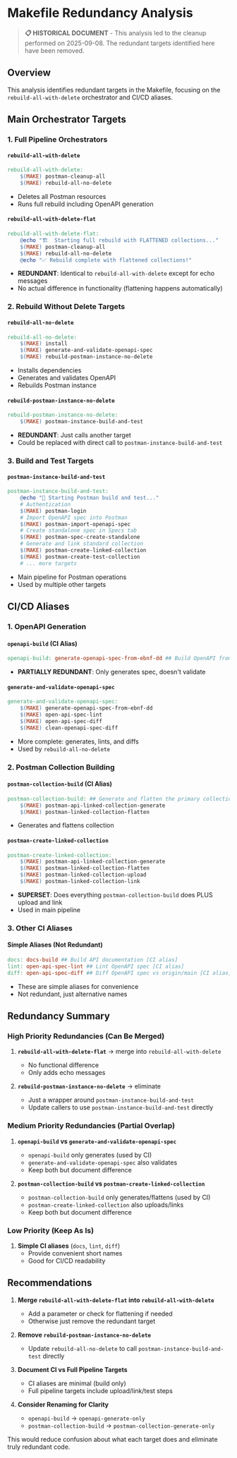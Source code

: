 # Makefile Redundancy Analysis

> **📋 HISTORICAL DOCUMENT** - This analysis led to the cleanup performed on 2025-09-08. The redundant targets identified here have been removed.

## Overview
This analysis identifies redundant targets in the Makefile, focusing on the `rebuild-all-with-delete` orchestrator and CI/CD aliases.

## Main Orchestrator Targets

### 1. Full Pipeline Orchestrators

#### `rebuild-all-with-delete`
```makefile
rebuild-all-with-delete:
	$(MAKE) postman-cleanup-all
	$(MAKE) rebuild-all-no-delete
```
- Deletes all Postman resources
- Runs full rebuild including OpenAPI generation

#### `rebuild-all-with-delete-flat`
```makefile
rebuild-all-with-delete-flat:
	@echo "🏗️  Starting full rebuild with FLATTENED collections..."
	$(MAKE) postman-cleanup-all
	$(MAKE) rebuild-all-no-delete
	@echo "✅ Rebuild complete with flattened collections!"
```
- **REDUNDANT**: Identical to `rebuild-all-with-delete` except for echo messages
- No actual difference in functionality (flattening happens automatically)

### 2. Rebuild Without Delete Targets

#### `rebuild-all-no-delete`
```makefile
rebuild-all-no-delete:
	$(MAKE) install
	$(MAKE) generate-and-validate-openapi-spec
	$(MAKE) rebuild-postman-instance-no-delete
```
- Installs dependencies
- Generates and validates OpenAPI
- Rebuilds Postman instance

#### `rebuild-postman-instance-no-delete`
```makefile
rebuild-postman-instance-no-delete:
	$(MAKE) postman-instance-build-and-test
```
- **REDUNDANT**: Just calls another target
- Could be replaced with direct call to `postman-instance-build-and-test`

### 3. Build and Test Targets

#### `postman-instance-build-and-test`
```makefile
postman-instance-build-and-test:
	@echo "🚀 Starting Postman build and test..."
	# Authentication
	$(MAKE) postman-login
	# Import OpenAPI spec into Postman
	$(MAKE) postman-import-openapi-spec
	# Create standalone spec in Specs tab
	$(MAKE) postman-spec-create-standalone
	# Generate and link standard collection
	$(MAKE) postman-create-linked-collection
	$(MAKE) postman-create-test-collection
	# ... more targets
```
- Main pipeline for Postman operations
- Used by multiple other targets

## CI/CD Aliases

### 1. OpenAPI Generation

#### `openapi-build` (CI Alias)
```makefile
openapi-build: generate-openapi-spec-from-ebnf-dd ## Build OpenAPI from EBNF + overlays + lint [CI alias]
```
- **PARTIALLY REDUNDANT**: Only generates spec, doesn't validate

#### `generate-and-validate-openapi-spec`
```makefile
generate-and-validate-openapi-spec:
	$(MAKE) generate-openapi-spec-from-ebnf-dd
	$(MAKE) open-api-spec-lint
	$(MAKE) open-api-spec-diff
	$(MAKE) clean-openapi-spec-diff
```
- More complete: generates, lints, and diffs
- Used by `rebuild-all-no-delete`

### 2. Postman Collection Building

#### `postman-collection-build` (CI Alias)
```makefile
postman-collection-build: ## Generate and flatten the primary collection [CI alias]
	$(MAKE) postman-api-linked-collection-generate
	$(MAKE) postman-linked-collection-flatten
```
- Generates and flattens collection

#### `postman-create-linked-collection`
```makefile
postman-create-linked-collection:
	$(MAKE) postman-api-linked-collection-generate
	$(MAKE) postman-linked-collection-flatten
	$(MAKE) postman-linked-collection-upload
	$(MAKE) postman-linked-collection-link
```
- **SUPERSET**: Does everything `postman-collection-build` does PLUS upload and link
- Used in main pipeline

### 3. Other CI Aliases

#### Simple Aliases (Not Redundant)
```makefile
docs: docs-build ## Build API documentation [CI alias]
lint: open-api-spec-lint ## Lint OpenAPI spec [CI alias]
diff: open-api-spec-diff ## Diff OpenAPI spec vs origin/main [CI alias]
```
- These are simple aliases for convenience
- Not redundant, just alternative names

## Redundancy Summary

### High Priority Redundancies (Can Be Merged)

1. **`rebuild-all-with-delete-flat`** → merge into `rebuild-all-with-delete`
   - No functional difference
   - Only adds echo messages

2. **`rebuild-postman-instance-no-delete`** → eliminate
   - Just a wrapper around `postman-instance-build-and-test`
   - Update callers to use `postman-instance-build-and-test` directly

### Medium Priority Redundancies (Partial Overlap)

1. **`openapi-build` vs `generate-and-validate-openapi-spec`**
   - `openapi-build` only generates (used by CI)
   - `generate-and-validate-openapi-spec` also validates
   - Keep both but document difference

2. **`postman-collection-build` vs `postman-create-linked-collection`**
   - `postman-collection-build` only generates/flattens (used by CI)
   - `postman-create-linked-collection` also uploads/links
   - Keep both but document difference

### Low Priority (Keep As Is)

1. **Simple CI aliases** (`docs`, `lint`, `diff`)
   - Provide convenient short names
   - Good for CI/CD readability

## Recommendations

1. **Merge `rebuild-all-with-delete-flat` into `rebuild-all-with-delete`**
   - Add a parameter or check for flattening if needed
   - Otherwise just remove the redundant target

2. **Remove `rebuild-postman-instance-no-delete`**
   - Update `rebuild-all-no-delete` to call `postman-instance-build-and-test` directly

3. **Document CI vs Full Pipeline Targets**
   - CI aliases are minimal (build only)
   - Full pipeline targets include upload/link/test steps

4. **Consider Renaming for Clarity**
   - `openapi-build` → `openapi-generate-only`
   - `postman-collection-build` → `postman-collection-generate-only`

This would reduce confusion about what each target does and eliminate truly redundant code.